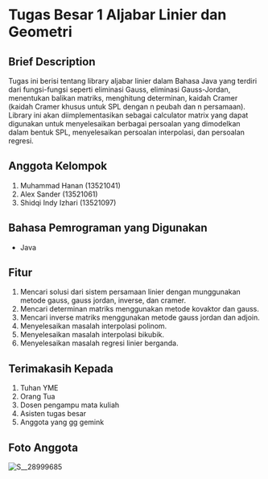 # **Tugas Besar 1 Aljabar Linier dan Geometri**

## Brief Description
Tugas ini berisi tentang library aljabar linier dalam Bahasa Java yang
terdiri dari fungsi-fungsi seperti eliminasi Gauss, eliminasi Gauss-Jordan, 
menentukan balikan matriks, menghitung determinan, kaidah Cramer 
(kaidah Cramer khusus untuk SPL dengan n peubah dan n
persamaan). Library ini akan diimplementasikan sebagai calculator matrix
yang dapat digunakan untuk menyelesaikan berbagai persoalan yang dimodelkan dalam bentuk SPL,
menyelesaikan persoalan interpolasi, dan persoalan regresi.

## Anggota Kelompok
1. Muhammad Hanan (13521041)
2. Alex Sander (13521061)
3. Shidqi Indy Izhari (13521097)

## Bahasa Pemrograman yang Digunakan
- Java

## Fitur
1. Mencari solusi dari sistem persamaan linier dengan munggunakan metode gauss, gauss jordan, inverse, dan cramer.
2. Mencari determinan matriks menggunakan metode kovaktor dan gauss.
3. Mencari inverse matriks menggunakan metode gauss jordan dan adjoin.
4. Menyelesaikan masalah interpolasi polinom.
5. Menyelesaikan masalah interpolasi bikubik.
6. Menyelesaikan masalah regresi linier berganda.

## Terimakasih Kepada
1. Tuhan YME
2. Orang Tua
3. Dosen pengampu mata kuliah
4. Asisten tugas besar
5. Anggota yang gg gemink

## Foto Anggota 
![S__28999685](https://user-images.githubusercontent.com/92153837/193618066-4ad5a45c-fcc1-4cb1-84b0-c32ad4863329.jpg)
